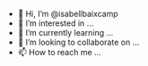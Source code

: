 - 👋 Hi, I’m @isabellbaixcamp
- 👀 I’m interested in ...
- 🌱 I’m currently learning ...
- 💞️ I’m looking to collaborate on ...
- 📫 How to reach me ...

<!---
isabellbaixcamp/isabellbaixcamp is a ✨ special ✨ repository because its `README.md` (this file) appears on your GitHub profile.
You can click the Preview link to take a look at your changes.
--->
